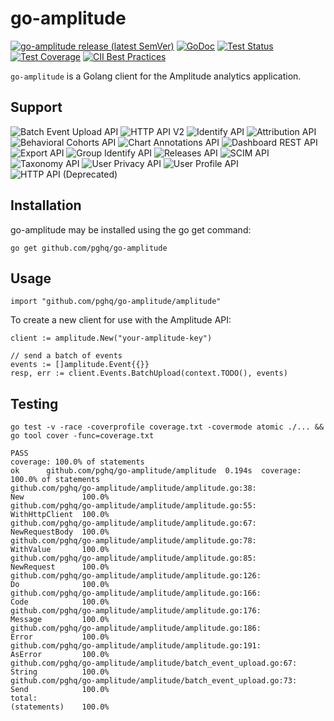 # go-amplitude

[![go-amplitude release (latest SemVer)](https://img.shields.io/github/v/release/pghq/go-amplitude?sort=semver)](https://github.com/pghq/go-amplitude/releases)
[![GoDoc](https://img.shields.io/static/v1?label=godoc&message=reference&color=blue)](https://pkg.go.dev/github.com/pghq/go-amplitude/amplitude)
[![Test Status](https://github.com/pghq/go-amplitude/workflows/tests/badge.svg)](https://github.com/pghq/go-amplitude/actions?query=workflow%3Atests)
[![Test Coverage](https://codecov.io/gh/pghq/go-amplitude/branch/master/graph/badge.svg)](https://codecov.io/gh/pghq/go-amplitude)
[![CII Best Practices](https://bestpractices.coreinfrastructure.org/projects/4794/badge)](https://bestpractices.coreinfrastructure.org/projects/4794)

`go-amplitude` is a Golang client for the Amplitude analytics application.

## Support

![Batch Event Upload API](https://img.shields.io/static/v1?label=Batch+Event+Upload+API&message=SUPPORTED&color=success)
![HTTP API V2](https://img.shields.io/static/v1?label=HTTP+API+V2&message=UNSUPPORTED&color=inactive)
![Identify API](https://img.shields.io/static/v1?label=Identify+API&message=UNSUPPORTED&color=inactive)
![Attribution API](https://img.shields.io/static/v1?label=Attribution+API&message=UNSUPPORTED&color=inactive)
![Behavioral Cohorts API](https://img.shields.io/static/v1?label=Behavioral+Cohorts+API&message=UNSUPPORTED&color=inactive)
![Chart Annotations API](https://img.shields.io/static/v1?label=Chart+Annotations+API&message=UNSUPPORTED&color=inactive)
![Dashboard REST API](https://img.shields.io/static/v1?label=Dashboard+REST+API&message=UNSUPPORTED&color=inactive)
![Export API](https://img.shields.io/static/v1?label=Export+API&message=UNSUPPORTED&color=inactive)
![Group Identify API](https://img.shields.io/static/v1?label=Group+Identify+API&message=UNSUPPORTED&color=inactive)
![Releases API](https://img.shields.io/static/v1?label=Releases+API&message=UNSUPPORTED&color=inactive)
![SCIM API](https://img.shields.io/static/v1?label=SCIM+API&message=UNSUPPORTED&color=inactive)
![Taxonomy API](https://img.shields.io/static/v1?label=Taxonomy+API&message=UNSUPPORTED&color=inactive)
![User Privacy API](https://img.shields.io/static/v1?label=User+Privacy+API&message=UNSUPPORTED&color=inactive)
![User Profile API](https://img.shields.io/static/v1?label=User+Profile+API&message=UNSUPPORTED&color=inactive)
![HTTP API (Deprecated)](https://img.shields.io/static/v1?label=HTTP+API+(Deprecated)&message=UNSUPPORTED&color=inactive)

## Installation

go-amplitude may be installed using the go get command:
```
go get github.com/pghq/go-amplitude
```
## Usage

```
import "github.com/pghq/go-amplitude/amplitude"
```

To create a new client for use with the Amplitude API:

```
client := amplitude.New("your-amplitude-key")

// send a batch of events
events := []amplitude.Event{{}}
resp, err := client.Events.BatchUpload(context.TODO(), events)
```

## Testing

```
go test -v -race -coverprofile coverage.txt -covermode atomic ./... && go tool cover -func=coverage.txt

PASS
coverage: 100.0% of statements
ok      github.com/pghq/go-amplitude/amplitude  0.194s  coverage: 100.0% of statements
github.com/pghq/go-amplitude/amplitude/amplitude.go:38:                 New             100.0%
github.com/pghq/go-amplitude/amplitude/amplitude.go:55:                 WithHttpClient  100.0%
github.com/pghq/go-amplitude/amplitude/amplitude.go:67:                 NewRequestBody  100.0%
github.com/pghq/go-amplitude/amplitude/amplitude.go:78:                 WithValue       100.0%
github.com/pghq/go-amplitude/amplitude/amplitude.go:85:                 NewRequest      100.0%
github.com/pghq/go-amplitude/amplitude/amplitude.go:126:                Do              100.0%
github.com/pghq/go-amplitude/amplitude/amplitude.go:166:                Code            100.0%
github.com/pghq/go-amplitude/amplitude/amplitude.go:176:                Message         100.0%
github.com/pghq/go-amplitude/amplitude/amplitude.go:186:                Error           100.0%
github.com/pghq/go-amplitude/amplitude/amplitude.go:191:                AsError         100.0%
github.com/pghq/go-amplitude/amplitude/batch_event_upload.go:67:        String          100.0%
github.com/pghq/go-amplitude/amplitude/batch_event_upload.go:73:        Send            100.0%
total:                                                                  (statements)    100.0%

```
